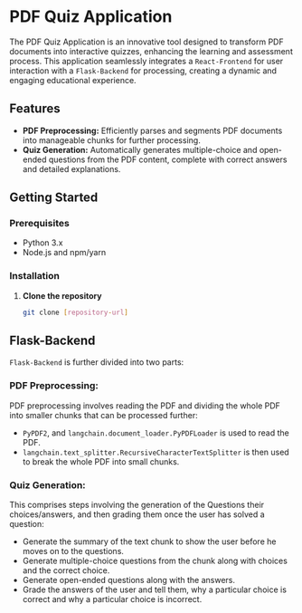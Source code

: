 # PDF Quiz Application

The PDF Quiz Application is an innovative tool designed to transform PDF documents into interactive quizzes, enhancing the learning and assessment process. This application seamlessly integrates a `React-Frontend` for user interaction with a `Flask-Backend` for processing, creating a dynamic and engaging educational experience.

## Features

- **PDF Preprocessing:** Efficiently parses and segments PDF documents into manageable chunks for further processing.
- **Quiz Generation:** Automatically generates multiple-choice and open-ended questions from the PDF content, complete with correct answers and detailed explanations.

## Getting Started

### Prerequisites

- Python 3.x
- Node.js and npm/yarn

### Installation

1. **Clone the repository**
   ```bash
   git clone [repository-url]

## Flask-Backend
`Flask-Backend` is further divided into two parts:
### PDF Preprocessing:
PDF preprocessing involves reading the PDF and dividing the whole PDF into smaller chunks that can be processed further: 
* `PyPDF2`, and `langchain.document_loader.PyPDFLoader` is used to read the PDF.
* `langchain.text_splitter.RecursiveCharacterTextSplitter` is then used to break the whole PDF into small chunks.

### Quiz Generation:
This comprises steps involving the generation of the Questions their choices/answers, and then grading them once the user has solved a question:
* Generate the summary of the text chunk to show the user before he moves on to the questions.
* Generate multiple-choice questions from the chunk along with choices and the correct choice.
* Generate open-ended questions along with the answers.
* Grade the answers of the user and tell them, why a particular choice is correct and why a particular choice is incorrect.
